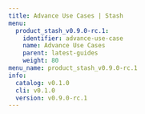 ```yaml
---
title: Advance Use Cases | Stash
menu:
  product_stash_v0.9.0-rc.1:
    identifier: advance-use-case
    name: Advance Use Cases
    parent: latest-guides
    weight: 80
menu_name: product_stash_v0.9.0-rc.1
info:
  catalog: v0.1.0
  cli: v0.1.0
  version: v0.9.0-rc.1
---
```


